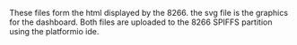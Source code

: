 These files form the html displayed by the 8266.
the svg file is the graphics for the dashboard.
Both files are uploaded to the 8266 SPIFFS partition using the platformio ide.

